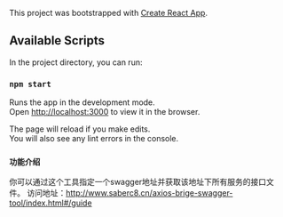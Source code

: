 This project was bootstrapped with [Create React App](https://github.com/facebook/create-react-app).

## Available Scripts

In the project directory, you can run:

### `npm start`

Runs the app in the development mode.<br />
Open [http://localhost:3000](http://localhost:3000) to view it in the browser.

The page will reload if you make edits.<br />
You will also see any lint errors in the console.

### `功能介绍`

你可以通过这个工具指定一个swagger地址并获取该地址下所有服务的接口文件。
访问地址：http://www.saberc8.cn/axios-brige-swagger-tool/index.html#/guide